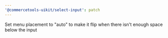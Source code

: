 ```yaml
---
'@commercetools-uikit/select-input': patch
---
```


Set menu placement to "auto" to make it flip when there isn't enough space below the input
